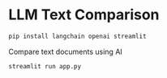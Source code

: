 # LLM Text Comparison

```bash
pip install langchain openai streamlit
```

Compare text documents using AI

```bash
streamlit run app.py
```
